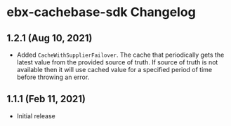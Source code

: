 # ebx-cachebase-sdk Changelog

## 1.2.1 (Aug 10, 2021)

* Added `CacheWithSupplierFailover`.
  The cache that periodically gets the latest value from the provided source of truth.
  If source of truth is not available then it will use
  cached value for a specified period of time before throwing an error.

## 1.1.1 (Feb 11, 2021)

* Initial release
